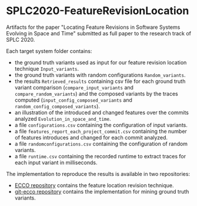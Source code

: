 # SPLC2020-FeatureRevisionLocation

Artifacts for the paper "Locating Feature Revisions in Software Systems Evolving in Space and Time" submitted as full paper to the research track of SPLC 2020.

Each target system folder contains:
* the ground truth variants used as input for our feature revision location technique `Input_variants`.
* the ground truth variants with random configurations `Random_variants`.
* the results `Retrieved_results` containing csv file for each ground truth variant comparison (`compare_input_variants` and `compare_random_variants`) and the composed variants by the traces computed (`input_config_composed_variants` and `random_config_composed_variants`).
* an illustration of the introduced and changed features over the commits analyzed `Evolution_in_space_and_time`.
* a file `configurations.csv` containing the configuration of input variants.
* a file `features_report_each_project_commit.csv` containing the number of features introduces and changed for each commit analyzed.
* a file `randomconfigurations.csv` containing the configuration of random variants.
* a file `runtime.csv` containing the recorded runtime to extract traces for each input variant in milliseconds.

The implementation to reproduce the results is available in two repositories:
* [ECCO repository](https://github.com/jku-isse/ecco/tree/develop) contains the feature location revision technique.
* [git-ecco repository](https://github.com/GabrielaMichelon/git-ecco/tree/develop) contains the implementation for mining ground truth variants.
